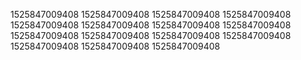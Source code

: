 1525847009408
1525847009408
1525847009408
1525847009408
1525847009408
1525847009408
1525847009408
1525847009408
1525847009408
1525847009408
1525847009408
1525847009408
1525847009408
1525847009408
1525847009408